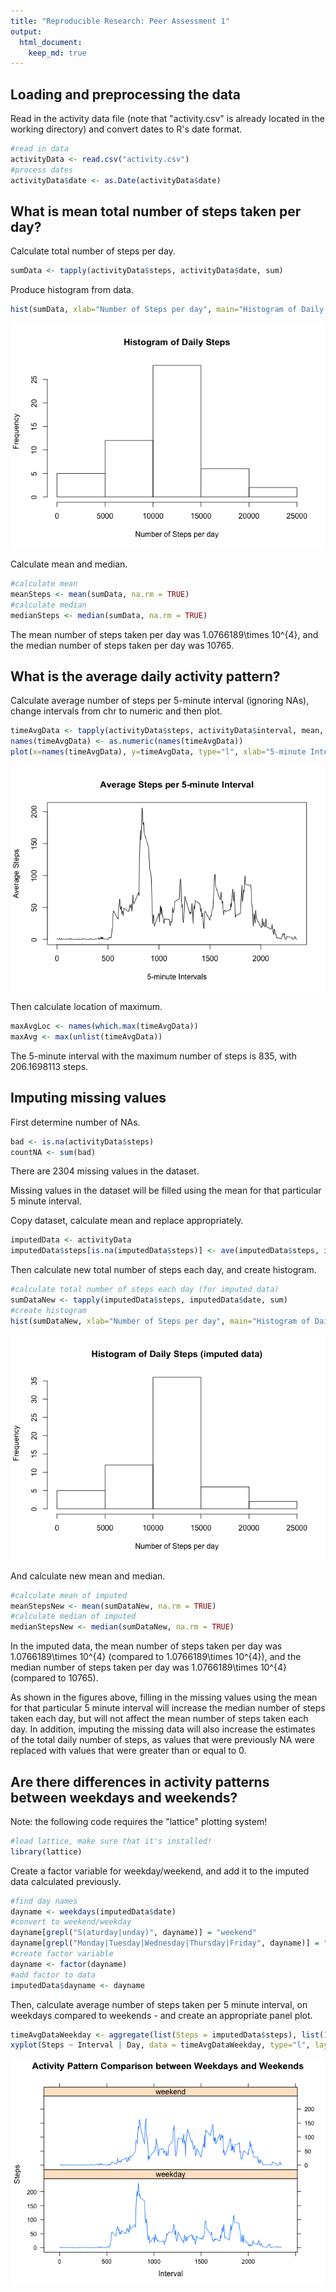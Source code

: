 ```yaml
---
title: "Reproducible Research: Peer Assessment 1"
output: 
  html_document:
    keep_md: true
---
```



## Loading and preprocessing the data

Read in the activity data file (note that "activity.csv" is already located in the working directory) and convert dates to R's date format.

```r
#read in data
activityData <- read.csv("activity.csv")
#process dates
activityData$date <- as.Date(activityData$date)
```


## What is mean total number of steps taken per day?

Calculate total number of steps per day.

```r
sumData <- tapply(activityData$steps, activityData$date, sum)
```

Produce histogram from data.

```r
hist(sumData, xlab="Number of Steps per day", main="Histogram of Daily Steps")
```

![](PA1_template_files/figure-html/unnamed-chunk-3-1.png)<!-- -->

Calculate mean and median.

```r
#calculate mean
meanSteps <- mean(sumData, na.rm = TRUE)
#calculate median
medianSteps <- median(sumData, na.rm = TRUE)
```

The mean number of steps taken per day was 1.0766189\times 10^{4}, and the median number of steps taken per day was 10765.

## What is the average daily activity pattern?

Calculate average number of steps per 5-minute interval (ignoring NAs), change intervals from chr to numeric and then plot.

```r
timeAvgData <- tapply(activityData$steps, activityData$interval, mean, na.rm=TRUE, simplify=FALSE)
names(timeAvgData) <- as.numeric(names(timeAvgData))
plot(x=names(timeAvgData), y=timeAvgData, type="l", xlab="5-minute Intervals", ylab="Average Steps", main="Average Steps per 5-minute Interval")
```

![](PA1_template_files/figure-html/unnamed-chunk-5-1.png)<!-- -->

Then calculate location of maximum.

```r
maxAvgLoc <- names(which.max(timeAvgData))
maxAvg <- max(unlist(timeAvgData))
```

The 5-minute interval with the maximum number of steps is 835, with 206.1698113 steps.

## Imputing missing values

First determine number of NAs.

```r
bad <- is.na(activityData$steps)
countNA <- sum(bad)
```

There are 2304 missing values in the dataset.

Missing values in the dataset will be filled using the mean for that particular 5 minute interval.

Copy dataset, calculate mean and replace appropriately.

```r
imputedData <- activityData
imputedData$steps[is.na(imputedData$steps)] <- ave(imputedData$steps, imputedData$interval, FUN=function(x)mean(x, na.rm=TRUE))[is.na(imputedData$steps)]
```

Then calculate new total number of steps each day, and create histogram.

```r
#calculate total number of steps each day (for imputed data)
sumDataNew <- tapply(imputedData$steps, imputedData$date, sum)
#create histogram
hist(sumDataNew, xlab="Number of Steps per day", main="Histogram of Daily Steps (imputed data)")
```

![](PA1_template_files/figure-html/unnamed-chunk-9-1.png)<!-- -->

And calculate new mean and median.

```r
#calculate mean of imputed
meanStepsNew <- mean(sumDataNew, na.rm = TRUE)
#calculate median of imputed
medianStepsNew <- median(sumDataNew, na.rm = TRUE)
```

In the imputed data, the mean number of steps taken per day was 1.0766189\times 10^{4} (compared to 1.0766189\times 10^{4}), and the median number of steps taken per day was 1.0766189\times 10^{4} (compared to 10765).

As shown in the figures above, filling in the missing values using the mean for that particular 5 minute interval will increase the median number of steps taken each day, but will not affect the mean number of steps taken each day.
In addition, imputing the missing data will also increase the estimates of the total daily number of steps, as values that were previously NA were replaced with values that were greater than or equal to 0.

## Are there differences in activity patterns between weekdays and weekends?

Note: the following code requires the "lattice" plotting system!


```r
#load lattice, make sure that it's installed!
library(lattice)
```

Create a factor variable for weekday/weekend, and add it to the imputed data calculated previously.

```r
#find day names
dayname <- weekdays(imputedData$date)
#convert to weekend/weekday
dayname[grepl("S(aturday|unday)", dayname)] = "weekend"
dayname[grepl("Monday|Tuesday|Wednesday|Thursday|Friday", dayname)] = "weekday"
#create factor variable
dayname <- factor(dayname)
#add factor to data
imputedData$dayname <- dayname
```

Then, calculate average number of steps taken per 5 minute interval, on weekdays compared to weekends - and create an appropriate panel plot.

```r
timeAvgDataWeekday <- aggregate(list(Steps = imputedData$steps), list(Interval = imputedData$interval, Day = imputedData$dayname), FUN = mean)
xyplot(Steps ~ Interval | Day, data = timeAvgDataWeekday, type="l", layout = c(1, 2), main="Activity Pattern Comparison between Weekdays and Weekends")
```

![](PA1_template_files/figure-html/unnamed-chunk-13-1.png)<!-- -->


